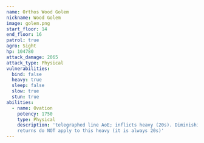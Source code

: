 ```yaml
---
name: Orthos Wood Golem
nickname: Wood Golem
image: golem.png
start_floor: 14
end_floor: 16
patrol: true
agro: Sight
hp: 104780
attack_damage: 2065
attack_type: Physical
vulnerabilities:
  bind: false
  heavy: true
  sleep: false
  slow: true
  stun: true
abilities:
  - name: Ovation
    potency: 1750
    type: Physical
    description: 'telegraphed line AoE; inflicts heavy (20s). Diminishing
    returns do NOT apply to this heavy (it is always 20s)'
---
```

